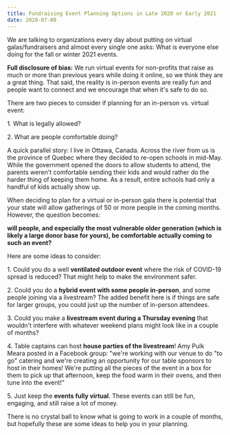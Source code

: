```yaml
---
title: Fundraising Event Planning Options in Late 2020 or Early 2021
date: 2020-07-08
---
```


We are talking to organizations every day about putting on virtual galas/fundraisers and almost every single one asks: What is everyone else doing for the fall or winter 2021 events.

**Full disclosure of bias:** We run virtual events for non-profits that raise as much or more than previous years while doing it online, so we think they are a great thing. That said, the reality is in-person events are really fun and people want to connect and we encourage that when it's safe to do so.

There are two pieces to consider if planning for an in-person vs. virtual event:

1\. What is legally allowed?

2\. What are people comfortable doing?

A quick parallel story: I live in Ottawa, Canada. Across the river from us is the province of Quebec where they decided to re-open schools in mid-May. While the government opened the doors to allow students to attend, the parents weren't comfortable sending their kids and would rather do the harder thing of keeping them home. As a result, entire schools had only a handful of kids actually show up.

When deciding to plan for a virtual or in-person gala there is potential that your state will allow gatherings of 50 or more people in the coming months. However, the question becomes:

**will people, and especially the most vulnerable older generation (which is likely a large donor base for yours), be comfortable actually coming to such an event?**

Here are some ideas to consider:

1\. Could you do a well **ventilated outdoor event** where the risk of COVID-19 spread is reduced? That might help to make the environment safer.

2\. Could you do a **hybrid event with some people in-person**, and some people joining via a livestream? The added benefit here is if things are safe for larger groups, you could just up the number of in-person attendees.

3\. Could you make a **livestream event during a Thursday evening** that wouldn't interfere with whatever weekend plans might look like in a couple of months?

4\. Table captains can host **house parties of the livestream**! Amy Pulk Meara posted in a Facebook group: "we're working with our venue to do "to go" catering and we're creating an opportunity for our table sponsors to host in their homes! We're putting all the pieces of the event in a box for them to pick up that afternoon, keep the food warm in their ovens, and then tune into the event!"

5\. Just keep the **events fully virtual**. These events can still be fun, engaging, and still raise a lot of money.

There is no crystal ball to know what is going to work in a couple of months, but hopefully these are some ideas to help you in your planning.
